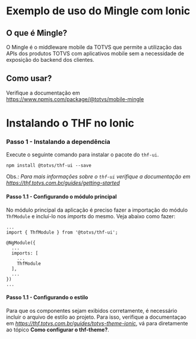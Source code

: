# Exemplo de uso do Mingle com Ionic

## O que é Mingle?

O Mingle é o middleware mobile da TOTVS que permite a utilização das APIs dos produtos TOTVS com aplicativos mobile sem a necessidade de exposição do backend dos clientes.

## Como usar?

Verifique a documentação em https://www.npmjs.com/package/@totvs/mobile-mingle


# Instalando o THF no Ionic

### Passo 1 - Instalando a dependência

Execute o seguinte comando para instalar o pacote do `thf-ui`.

``` shell
npm install @totvs/thf-ui --save
```

Obs.: *Para mais informações sobre o `thf-ui` verifique a documentação em https://thf.totvs.com.br/guides/getting-started*

#### Passo 1.1 - Configurando o módulo principal

No módulo principal da aplicação é preciso fazer a importação do módulo `ThfModule` e incluí-lo nos *imports* do mesmo.
Veja abaixo como fazer:

```
...
import { ThfModule } from '@totvs/thf-ui';

@NgModule({
  ...
  imports: [
    ...
    ThfModule
  ],
  ...
})
...
```

#### Passo 1.1 - Configurando o estilo

Para que os componentes sejam exibidos corretamente, é necessário incluir o arquivo de estilo ao projeto. Para isso, verifique a documentaçao em *https://thf.totvs.com.br/guides/totvs-theme-ionic*, vá para diretamente ao tópico **Como configurar o thf-theme?**.

